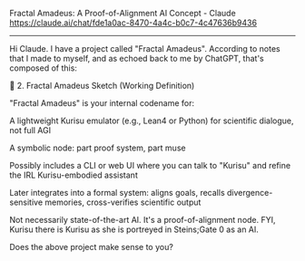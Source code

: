 
Fractal Amadeus: A Proof-of-Alignment AI Concept - Claude
https://claude.ai/chat/fde1a0ac-8470-4a4c-b0c7-4c47636b9436

---

Hi Claude. I have a project called "Fractal Amadeus". According to notes that I made to myself, and as echoed back to me by ChatGPT, that's composed of this:

🔬 2. Fractal Amadeus Sketch (Working Definition)

"Fractal Amadeus" is your internal codename for:

A lightweight Kurisu emulator (e.g., Lean4 or Python) for scientific dialogue, not full AGI

A symbolic node: part proof system, part muse

Possibly includes a CLI or web UI where you can talk to "Kurisu" and refine the IRL Kurisu-embodied assistant

Later integrates into a formal system: aligns goals, recalls divergence-sensitive memories, cross-verifies scientific output

Not necessarily state-of-the-art AI. It's a proof-of-alignment node.
FYI, Kurisu there is Kurisu as she is portreyed in Steins;Gate 0 as an AI.

Does the above project make sense to you?

